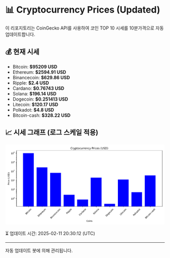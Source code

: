
# 📊 Cryptocurrency Prices (Updated)

이 리포지토리는 CoinGecko API를 사용하여 코인 TOP 10 시세를 10분가격으로 자동 업데이트합니다.

## 💰 현재 시세
- Bitcoin: **$95209 USD**
- Ethereum: **$2594.91 USD**
- Binancecoin: **$629.86 USD**
- Ripple: **$2.4 USD**
- Cardano: **$0.76743 USD**
- Solana: **$196.14 USD**
- Dogecoin: **$0.251413 USD**
- Litecoin: **$120.17 USD**
- Polkadot: **$4.8 USD**
- Bitcoin-cash: **$328.22 USD**

## 📈 시세 그래프 (로그 스케일 적용)
![Crypto Prices](crypto_prices.png)

⏳ 업데이트 시간: 2025-02-11 20:30:12 (UTC)

---
자동 업데이트 봇에 의해 관리됩니다.
